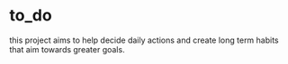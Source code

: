 # to_do
this project aims to help decide daily actions and create long term habits that aim towards greater goals.
